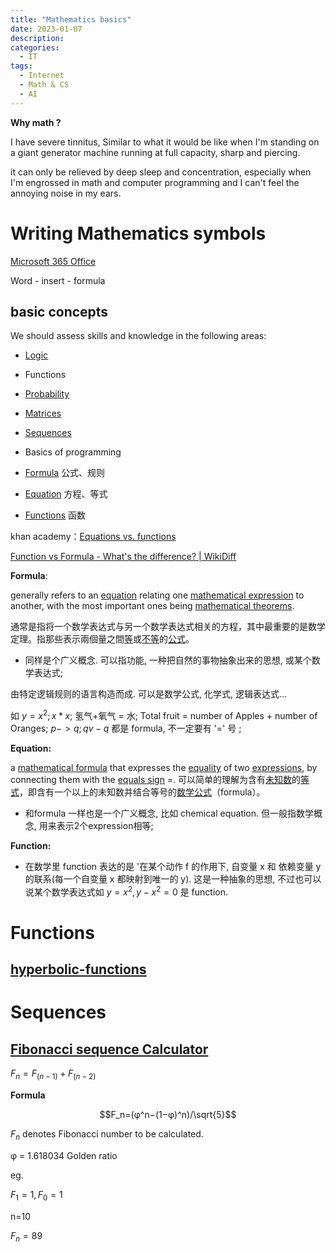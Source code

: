 ```yaml
---
title: "Mathematics basics"
date: 2023-01-07
description: 
categories:
  - IT
tags:
  - Internet
  - Math & CS
  - AI
---
```



**Why math ?**

I have severe tinnitus, Similar to what it would be like when I'm standing on a giant generator machine running at full capacity, sharp and piercing.

it can only be relieved by deep sleep and concentration, especially when I'm engrossed in math and computer programming and I can't feel the annoying noise in my ears. 

# Writing Mathematics symbols

[Microsoft 365 Office](https://www.office.com/)

Word - insert - formula

## basic concepts

We should assess skills and knowledge in the following areas:

- [Logic](https://mathigon.org)
- Functions
- [Probability](https://www.omnicalculator.com/statistics/probability)
- [Matrices](https://matrixcalc.org/)
- [Sequences](https://www.omnicalculator.com/math/sequence)
- Basics of programming

- [Formula](https://en.wikipedia.org/wiki/Formula) 公式、规则
- [Equation](https://en.wikipedia.org/wiki/Equation) 方程、等式
- [Functions](https://en.wikipedia.org/wiki/Function_(mathematics)) 函数

khan academy：[Equations vs. functions](https://www.khanacademy.org/math/algebra/x2f8bb11595b61c86:functions/x2f8bb11595b61c86:functions-and-equations/v/difference-between-equations-and-functions)

[Function vs Formula - What's the difference? | WikiDiff](https://wikidiff.com/formula/function)

**Formula**: 

generally refers to an [equation](https://en.wikipedia.org/wiki/Equation) relating one [mathematical expression](https://en.wikipedia.org/wiki/Mathematical_expression) to another, with the most important ones being [mathematical theorems](https://en.wikipedia.org/wiki/Mathematical_theorem).

通常是指将一个数学表达式与另一个数学表达式相关的方程，其中最重要的是数学定理。指那些表示兩個量之間[等](https://zh.wikipedia.org/wiki/%E7%AD%89%E4%BA%8E)或[不等](https://zh.wikipedia.org/wiki/%E4%B8%8D%E7%AD%89)的[公式](https://zh.wikipedia.org/wiki/%E5%85%AC%E5%BC%8F)。

- 同样是个广义概念. 可以指功能, 一种把自然的事物抽象出来的思想, 或某个数学表达式;

由特定逻辑规则的语言构造而成. 可以是数学公式, 化学式, 逻辑表达式... 

如 $y=x^2; x*x$; 氢气+氧气 = 水; Total fruit = number of Apples + number of Oranges; $p->q; q v -q$ 都是 formula, 不一定要有 '=' 号 ;

**Equation:** 

a [mathematical formula](https://en.wikipedia.org/wiki/Mathematical_formula) that expresses the [equality](https://en.wikipedia.org/wiki/Equality_(mathematics)) of two [expressions](https://en.wikipedia.org/wiki/Expression_(mathematics)), by connecting them with the [equals sign](https://en.wikipedia.org/wiki/Equals_sign) =.
可以简单的理解为含有[未知数](https://zh.wikipedia.org/wiki/%E6%9C%AA%E7%9F%A5%E6%95%B0)的[等式](https://zh.wikipedia.org/wiki/%E7%AD%89%E5%BC%8F)，即含有一个以上的未知数并结合等号的[数学公式](https://zh.wikipedia.org/wiki/%E6%95%B0%E5%AD%A6%E5%85%AC%E5%BC%8F)（formula）。

- 和formula 一样也是一个广义概念, 比如 chemical equation. 但一般指数学概念, 用来表示2个expression相等;

**Function:** 

- 在数学里 function 表达的是 '在某个动作 f 的作用下, 自变量 x 和 依赖变量 y 的联系(每一个自变量 x 都映射到唯一的 y). 这是一种抽象的思想, 不过也可以说某个数学表达式如 $y=x^2, y-x^2=0$ 是 function.

# Functions

## [hyperbolic-functions](https://www.omnicalculator.com/math/hyperbolic-functions)

# Sequences

## [Fibonacci sequence Calculator](https://www.omnicalculator.com/math/fibonacci)

$F_n = F_(n-1) + F_(n-2)$

**Formula** 

$$F_n=(φ^n−(1−φ)^n)/\sqrt{5}$$

$F_n$ denotes Fibonacci number to be calculated.

φ = 1.618034 Golden ratio 

eg.

$F_1=1, F_0=1$

n=10

$F_n = 89$